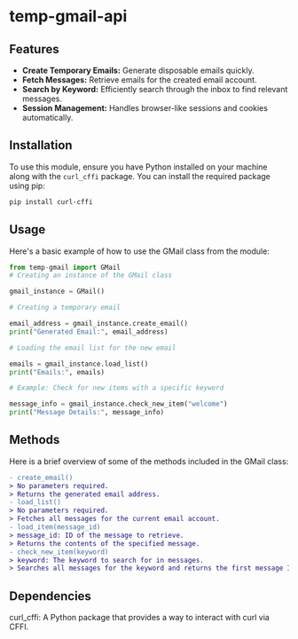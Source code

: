 # temp-gmail-api

## Features

- **Create Temporary Emails:** Generate disposable emails quickly.
- **Fetch Messages:** Retrieve emails for the created email account.
- **Search by Keyword:** Efficiently search through the inbox to find relevant messages.
- **Session Management:** Handles browser-like sessions and cookies automatically.

## Installation

To use this module, ensure you have Python installed on your machine along with the `curl_cffi` package. You can install the required package using pip:

```bash
pip install curl-cffi
```

## Usage

Here's a basic example of how to use the GMail class from the module:

```py
from temp-gmail import GMail
# Creating an instance of the GMail class

gmail_instance = GMail()

# Creating a temporary email

email_address = gmail_instance.create_email()
print("Generated Email:", email_address)

# Loading the email list for the new email

emails = gmail_instance.load_list()
print("Emails:", emails)

# Example: Check for new items with a specific keyword

message_info = gmail_instance.check_new_item("welcome")
print("Message Details:", message_info)
```

## Methods

Here is a brief overview of some of the methods included in the GMail class:

```diff
- create_email()
> No parameters required.
> Returns the generated email address.
- load_list()
> No parameters required.
> Fetches all messages for the current email account.
- load_item(message_id)
> message_id: ID of the message to retrieve.
> Returns the contents of the specified message.
- check_new_item(keyword)
> keyword: The keyword to search for in messages.
> Searches all messages for the keyword and returns the first message ID with a match.
```

## Dependencies

curl_cffi: A Python package that provides a way to interact with curl via CFFI.
